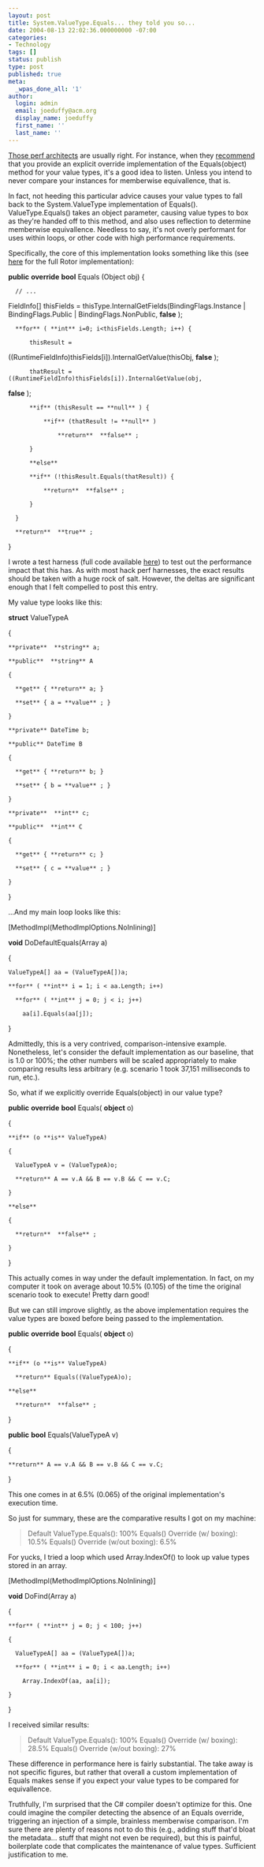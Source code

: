 ```yaml
---
layout: post
title: System.ValueType.Equals... they told you so...
date: 2004-08-13 22:02:36.000000000 -07:00
categories:
- Technology
tags: []
status: publish
type: post
published: true
meta:
  _wpas_done_all: '1'
author:
  login: admin
  email: joeduffy@acm.org
  display_name: joeduffy
  first_name: ''
  last_name: ''
---
```

[Those perf architects](http://blogs.msdn.com/ricom/) are usually right. For
instance, when they
[recommend](http://msdn.microsoft.com/library/default.asp?url=/library/en-us/dnpag/html/scalenetchapt05.asp)
that you provide an explicit override implementation of the Equals(object)
method for your value types, it's a good idea to listen. Unless you intend to
never compare your instances for memberwise equivallence, that is.

In fact, not heeding this particular advice causes your value types to fall
back to the System.ValueType implementation of Equals(). ValueType.Equals()
takes an object parameter, causing value types to box as they're handed off to
this method, and also uses reflection to determine memberwise equivallence.
Needless to say, it's not overly performant for uses within loops, or other
code with high performance requirements.

Specifically, the core of this implementation looks something like this (see
[here](http://www.dotnet247.com/247reference/System/ValueType/__rotor) for the
full Rotor implementation):

  **public**  **override**  **bool** Equals (Object obj) {

      // ...

FieldInfo[] thisFields = thisType.InternalGetFields(BindingFlags.Instance |
BindingFlags.Public | BindingFlags.NonPublic, **false** );

      **for** ( **int** i=0; i<thisFields.Length; i++) {

          thisResult =
((RuntimeFieldInfo)thisFields[i]).InternalGetValue(thisObj, **false** );

          thatResult = ((RuntimeFieldInfo)thisFields[i]).InternalGetValue(obj,
**false** );

          **if** (thisResult == **null** ) {

              **if** (thatResult != **null** )

                  **return**  **false** ;

          }

          **else**

          **if** (!thisResult.Equals(thatResult)) {

              **return**  **false** ;

          }

      }

      **return**  **true** ;

  }

I wrote a test harness (full code available
[here](http://www.bluebytesoftware.com/code/04/08/13/TestVtEquals.txt)) to test
out the performance impact that this has. As with most hack perf harnesses, the
exact results should be taken with a huge rock of salt. However, the deltas are
significant enough that I felt compelled to post this entry.

My value type looks like this:

  **struct** ValueTypeA

  {

    **private**  **string** a;

    **public**  **string** A

    {

      **get** { **return** a; }

      **set** { a = **value** ; }

    }

    **private** DateTime b;

    **public** DateTime B

    {

      **get** { **return** b; }

      **set** { b = **value** ; }

    }

    **private**  **int** c;

    **public**  **int** C

    {

      **get** { **return** c; }

      **set** { c = **value** ; }

    }

  }

...And my main loop looks like this:

  [MethodImpl(MethodImplOptions.NoInlining)]

  **void** DoDefaultEquals(Array a)

  {

    ValueTypeA[] aa = (ValueTypeA[])a;

    **for** ( **int** i = 1; i < aa.Length; i++)

      **for** ( **int** j = 0; j < i; j++)

        aa[i].Equals(aa[j]);

  }

Admittedly, this is a very contrived, comparison-intensive example.
Nonetheless, let's consider the default implementation as our baseline, that is
1.0 or 100%; the other numbers will be scaled appropriately to make comparing
results less arbitrary (e.g. scenario 1 took 37,151 milliseconds to run, etc.).

So, what if we explicitly override Equals(object) in our value type?

  **public**  **override**  **bool** Equals( **object** o)

  {

    **if** (o **is** ValueTypeA)

    {

      ValueTypeA v = (ValueTypeA)o;

      **return** A == v.A && B == v.B && C == v.C;

    }

    **else**

    {

      **return**  **false** ;

    }

  }

This actually comes in way under the default implementation. In fact, on my
computer it took on average about 10.5% (0.105) of the time the original
scenario took to execute! Pretty darn good!

But we can still improve slightly, as the above implementation requires the
value types are boxed before being passed to the implementation.

  **public**  **override**  **bool** Equals( **object** o)

  {

    **if** (o **is** ValueTypeA)

      **return** Equals((ValueTypeA)o);

    **else**

      **return**  **false** ;

  }

  **public**  **bool** Equals(ValueTypeA v)

  {

    **return** A == v.A && B == v.B && C == v.C;

  }

This one comes in at 6.5% (0.065) of the original implementation's execution
time.

So just for summary, these are the comparative results I got on my machine:

> Default ValueType.Equals(): 100% Equals() Override (w/ boxing): 10.5%
> Equals() Override (w/out boxing): 6.5%

For yucks, I tried a loop which used Array.IndexOf() to look up value types
stored in an array.

  [MethodImpl(MethodImplOptions.NoInlining)]

  **void** DoFind(Array a)

  {

    **for** ( **int** j = 0; j < 100; j++)

    {

      ValueTypeA[] aa = (ValueTypeA[])a;

      **for** ( **int** i = 0; i < aa.Length; i++)

        Array.IndexOf(aa, aa[i]);

    }

  }

I received similar results:

> Default ValueType.Equals(): 100% Equals() Override (w/ boxing): 28.5%
> Equals() Override (w/out boxing): 27%

These difference in performance here is fairly substantial. The take away is
not specific figures, but rather that overall a custom implementation of Equals
makes sense if you expect your value types to be compared for equivallence.

Truthfully, I'm surprised that the C# compiler doesn't optimize for this. One
could imagine the compiler detecting the absence of an Equals override,
triggering an injection of a simple, brainless memberwise comparison. I'm sure
there are plenty of reasons not to do this (e.g., adding stuff that'd bloat the
metadata... stuff that might not even be required), but this is painful,
boilerplate code that complicates the maintenance of value types. Sufficient
justification to me.

